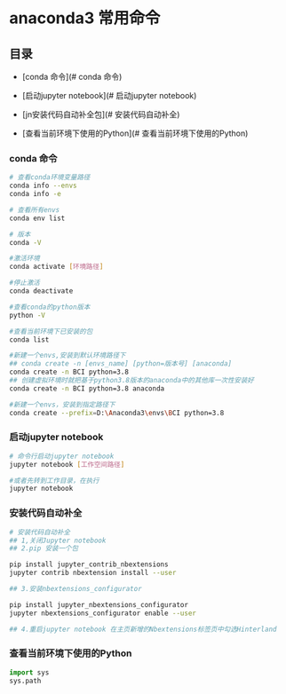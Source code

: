 # anaconda3 常用命令



## 目录

* [conda 命令](# conda 命令)

* [启动jupyter notebook](# 启动jupyter notebook)

* [jn安装代码自动补全包](# 安装代码自动补全)

* [查看当前环境下使用的Python](# 查看当前环境下使用的Python)

  



### conda 命令

~~~bash
# 查看conda环境变量路径
conda info --envs
conda info -e

# 查看所有envs
conda env list

# 版本 
conda -V

#激活环境
conda activate [环境路径]

#停止激活
conda deactivate

#查看conda的python版本
python -V

#查看当前环境下已安装的包
conda list 

#新建一个envs,安装到默认环境路径下
## conda create -n [envs_name] [python=版本号] [anaconda]
conda create -n BCI python=3.8
## 创建虚拟环境时就把基于python3.8版本的anaconda中的其他库一次性安装好
conda create -n BCI python=3.8 anaconda

#新建一个envs，安装到指定路径下
conda create --prefix=D:\Anaconda3\envs\BCI python=3.8
~~~



### 启动jupyter notebook

~~~bash
# 命令行启动jupyter notebook
jupyter notebook [工作空间路径]

#或者先转到工作目录，在执行
jupyter notebook
~~~



### 安装代码自动补全

~~~bash
# 安装代码自动补全
## 1,关闭Jupyter notebook
## 2.pip 安装一个包

pip install jupyter_contrib_nbextensions
jupyter contrib nbextension install --user

## 3.安装nbextensions_configurator

pip install jupyter_nbextensions_configurator
jupyter nbextensions_configurator enable --user

## 4.重启jupyter notebook 在主页新增的Nbextensions标签页中勾选Hinterland
~~~



### 查看当前环境下使用的Python

~~~python
import sys
sys.path
~~~

